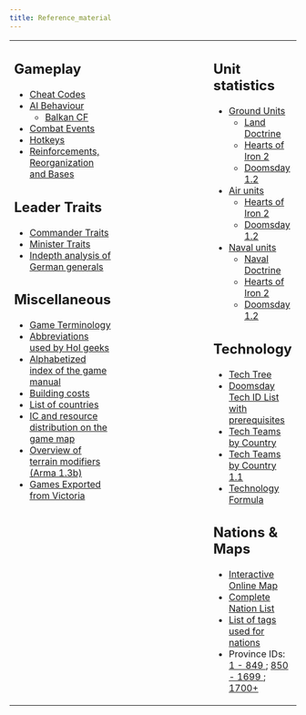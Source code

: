 ```yaml
---
title: Reference_material
---
```


 <table><tbody><tr valign="top"><td><h2><span class="mw-headline" id="Gameplay">Gameplay</span></h2><ul><li><a href="/wiki/Cheat_Codes" title="Cheat Codes">Cheat Codes</a></li><li><a href="/wiki/AI_Behaviour" title="AI Behaviour">AI Behaviour</a><ul><li><a href="/wiki/Balkan_CF" title="Balkan CF">Balkan CF</a></li></ul></li><li><a href="/wiki/Combat_Events" title="Combat Events">Combat Events</a></li><li><a href="/wiki/Hotkeys" title="Hotkeys">Hotkeys</a></li><li><a href="/wiki/Reinforcements,_Reorganization_and_Bases" title="Reinforcements, Reorganization and Bases">Reinforcements, Reorganization and Bases</a></li></ul><h2><span class="mw-headline" id="Leader_Traits">Leader Traits</span></h2><ul><li><a href="/wiki/Leader_Traits" title="Leader Traits">Commander Traits</a></li><li><a href="/wiki/Minister_Traits" title="Minister Traits">Minister Traits</a></li><li><a class="external text" href="http://forum.paradoxplaza.com/forum/showthread.php?t=394572" rel="nofollow">Indepth analysis of German generals</a></li></ul><h2><span class="mw-headline" id="Miscellaneous">Miscellaneous</span></h2><ul><li><a class="new" href="/wiki/index.php?title=Category:Terminology&amp;action=edit&amp;redlink=1" title="Category:Terminology (page does not exist)">Game Terminology</a></li><li><a href="/wiki/Abbreviations" title="Abbreviations">Abbreviations used by HoI geeks</a></li><li><a href="/wiki/Manual_index" title="Manual index">Alphabetized index of the game manual</a></li><li><a href="/wiki/Building_costs" title="Building costs">Building costs</a></li><li><a href="/wiki/List_of_countries" title="List of countries">List of countries</a></li><li><a href="/wiki/Total_IC_and_resources" title="Total IC and resources">IC and resource distribution on the game map</a></li><li><a class="new" href="/wiki/index.php?title=Special:Upload&amp;wpDestFile=Terrain_modifiers.pdf" title="Terrain modifiers.pdf">Overview of terrain modifiers (Arma 1.3b)</a></li><li><a href="/wiki/Games_Exported_from_Victoria" title="Games Exported from Victoria">Games Exported from Victoria</a></li></ul></td><td width="175"></td><td><h2><span class="mw-headline" id="Unit_statistics">Unit statistics</span></h2><ul><li><a href="/wiki/Land_units" title="Land units">Ground Units</a><ul><li><a href="/wiki/Land_Doctrine" title="Land Doctrine">Land Doctrine</a></li><li><a href="/wiki/Ground_unit_statistics" title="Ground unit statistics">Hearts of Iron 2</a></li><li><a class="new" href="/wiki/index.php?title=Special:Upload&amp;wpDestFile=UnitStats_DD12_Land.pdf" title="UnitStats DD12 Land.pdf">Doomsday 1.2</a></li></ul></li><li><a href="/wiki/Air_units" title="Air units">Air units</a><ul><li><a href="/wiki/Air_unit_statistics" title="Air unit statistics">Hearts of Iron 2</a></li><li><a class="new" href="/wiki/index.php?title=Special:Upload&amp;wpDestFile=UnitStats_DD12_Air.pdf" title="UnitStats DD12 Air.pdf">Doomsday 1.2</a></li></ul></li><li><a href="/wiki/Naval_units" title="Naval units">Naval units</a><ul><li><a href="/wiki/Naval_Doctrine" title="Naval Doctrine">Naval Doctrine</a></li><li><a href="/wiki/Naval_unit_statistics" title="Naval unit statistics">Hearts of Iron 2</a></li><li><a class="new" href="/wiki/index.php?title=Special:Upload&amp;wpDestFile=UnitStats_DD12_Sea.pdf" title="UnitStats DD12 Sea.pdf">Doomsday 1.2</a></li></ul></li></ul><h2><span class="mw-headline" id="Technology">Technology</span></h2><ul><li><a href="/wiki/Tech_Tree" title="Tech Tree">Tech Tree</a></li><li><a href="/wiki/Doomsday_Tech_ID_List_with_prerequisites" title="Doomsday Tech ID List with prerequisites">Doomsday Tech ID List with prerequisites</a></li><li><a href="/wiki/Tech_Teams_by_Country" title="Tech Teams by Country">Tech Teams by Country</a></li><li><a href="/wiki/Tech_Teams_by_Country_1.1" title="Tech Teams by Country 1.1">Tech Teams by Country 1.1</a></li><li><a href="/wiki/Technology_Formula" title="Technology Formula">Technology Formula</a></li></ul><h2><span id="Nations_&amp;_Maps"></span><span class="mw-headline" id="Nations_.26_Maps">Nations &amp; Maps</span></h2><ul><li><a class="external text" href="http://maps.ederon.net/hoi2iom.aspx" rel="nofollow">Interactive Online Map</a></li><li><a href="/wiki/Releasing_Countries" title="Releasing Countries">Complete Nation List</a></li><li><a href="/wiki/Tag_List" title="Tag List">List of tags used for nations</a></li><li>Province IDs: <a href="/wiki/Provinces_by_ID,_part_1" title="Provinces by ID, part 1">1 - 849 </a>; <a href="/wiki/Provinces_by_ID,_part_2" title="Provinces by ID, part 2">850 - 1699 </a>; <a href="/wiki/Provinces_by_ID,_part_3" title="Provinces by ID, part 3">1700+</a></li></ul></td></tr></tbody></table>
